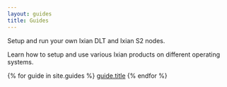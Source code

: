 ```yaml
---
layout: guides
title: Guides
---
```

Setup and run your own Ixian DLT and Ixian S2 nodes.

Learn how to setup and use various Ixian products on different operating systems.

{% for guide in site.guides %}
    [guide.title](guide.url)
{% endfor %}